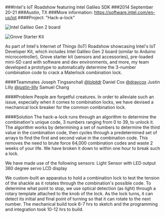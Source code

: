 ###Intel's IoT Roadshow featuring Intel Galileo SDK
###2014 September 20-21
###Austin, TX
###More information: https://software.intel.com/en-us/iot
####Project: "Hack-a-lock"

![Intel Galileo Gen 2 board](http://www.intel.com/content/dam/www/public/us/en/images/photography-consumer/16x9/galileo-board-gen2-tilt-16x9.jpg/_jcr_content/renditions/intel.web.480.270.jpg)

![Grove Starter Kit](http://www.seeedstudio.com/wiki/images/thumb/d/db/Newbundle1.jpg/600px-Newbundle1.jpg)

As part of Intel's Internet of Things (IoT) Roadshow showcasing Intel's IoT Developer Kit, which includes Intel Galileo Gen 2 board (similar to Arduino microcontroller), Grove starter kit (sensors and accessories), pre-loaded mini-SD card with software and dev environments, and more, my team developed a prototype to automatically determine the 3-number combination code to crack a Materlock combination lock.




####Teammates
Joseph Tingsanchali [@lolptdr](https://github.com/lolptdr)
Daniel Cox [@draycox](https://github.com/draycox)
Justin Lilly [@justin-lilly](https://github.com/justin-lilly)
Samuel Chang

####Problem
People are forgetful creatures. In order to alleviate such an issue, especially when it comes to combination locks, we have devised a mechanical lock breaker for the common combination lock.

####Solution
The hack-a-lock runs through an algorithm to determine the combination's unique code, 3 numbers ranging from 0 to 39, to unlock it. The algorithm works by determining a set of numbers to determine the third value in the combination code, then cycles through a predetermined set of arrays to find the first and second value in the combination code. This removes the need to brute force 64,000 combination codes and waste 2 weeks of your life. We have broken it down to within one hour to break such a lock.

We have made use of the following sensors:
Light Sensor with LED output
360 degree servo
LCD display

We custom-built an apparatus to hold a combination lock to test the tension of the shackle as it rotates through the combination's possible code. To determine what point to stop, we use optical detection (as light) through a rotary template attached to the knob of the lock. As the lock turns, it can detect its initial and final point of turning so that it can rotate to the next number. The mechanical build took 6-7 hrs to sketch and the programming and integration took 10-12 hrs to build.
